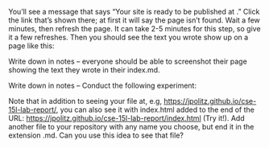You’ll see a message that says “Your site is ready to be published at <url here>.” Click the link that’s shown there; at first it will say the page isn’t found. Wait a few minutes, then refresh the page. It can take 2-5 minutes for this step, so give it a few refreshes. Then you should see the text you wrote show up on a page like this:



Write down in notes – everyone should be able to screenshot their page showing the text they wrote in their index.md.

Write down in notes – Conduct the following experiment:

Note that in addition to seeing your file at, e.g, https://jpolitz.github.io/cse-15l-lab-report/, you can also see it with index.html added to the end of the URL: https://jpolitz.github.io/cse-15l-lab-report/index.html (Try it!). Add another file to your repository with any name you choose, but end it in the extension .md. Can you use this idea to see that file?
